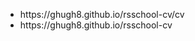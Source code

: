 <ul>
  <li>https://ghugh8.github.io/rsschool-cv/cv</li>
  <li>https://ghugh8.github.io/rsschool-cv</li>
</ul>
